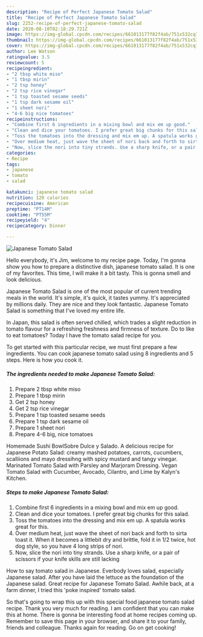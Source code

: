 ```yaml
---
description: "Recipe of Perfect Japanese Tomato Salad"
title: "Recipe of Perfect Japanese Tomato Salad"
slug: 2252-recipe-of-perfect-japanese-tomato-salad
date: 2020-08-10T02:18:29.721Z
image: https://img-global.cpcdn.com/recipes/661013177f82f4ab/751x532cq70/japanese-tomato-salad-recipe-main-photo.jpg
thumbnail: https://img-global.cpcdn.com/recipes/661013177f82f4ab/751x532cq70/japanese-tomato-salad-recipe-main-photo.jpg
cover: https://img-global.cpcdn.com/recipes/661013177f82f4ab/751x532cq70/japanese-tomato-salad-recipe-main-photo.jpg
author: Lee Watson
ratingvalue: 3.5
reviewcount: 5
recipeingredient:
- "2 tbsp white miso"
- "1 tbsp mirin"
- "2 tsp honey"
- "2 tsp rice vinegar"
- "1 tsp toasted sesame seeds"
- "1 tsp dark sesame oil"
- "1 sheet nori"
- "4-6 big nice tomatoes"
recipeinstructions:
- "Combine first 6 ingredients in a mixing bowl and mix em up good."
- "Clean and dice your tomatoes. I prefer great big chunks for this salad."
- "Toss the tomatoes into the dressing and mix em up. A spatula works great for this."
- "Over medium heat, just wave the sheet of nori back and forth to sirta toast it. When it becomes a littlebit dry and brittle, fold it in 1/2 twice, hot dog style, so you have 4 long strips of nori."
- "Now, slice the nori into tiny strands. Use a sharp knife, or a pair of scissors if your knife skills are still lacking"
categories:
- Recipe
tags:
- japanese
- tomato
- salad

katakunci: japanese tomato salad 
nutrition: 120 calories
recipecuisine: American
preptime: "PT14M"
cooktime: "PT55M"
recipeyield: "4"
recipecategory: Dinner

---
```



![Japanese Tomato Salad](https://img-global.cpcdn.com/recipes/661013177f82f4ab/751x532cq70/japanese-tomato-salad-recipe-main-photo.jpg)

Hello everybody, it's Jim, welcome to my recipe page. Today, I'm gonna show you how to prepare a distinctive dish, japanese tomato salad. It is one of my favorites. This time, I will make it a bit tasty. This is gonna smell and look delicious.

Japanese Tomato Salad is one of the most popular of current trending meals in the world. It's simple, it's quick, it tastes yummy. It's appreciated by millions daily. They are nice and they look fantastic. Japanese Tomato Salad is something that I've loved my entire life.

In Japan, this salad is often served chilled, which trades a slight reduction in tomato flavour for a refreshing freshness and firmness of texture. Do to like to eat tomatoes? Today I have the tomato salad recipe for you.


To get started with this particular recipe, we must first prepare a few ingredients. You can cook japanese tomato salad using 8 ingredients and 5 steps. Here is how you cook it.

<!--inarticleads1-->

##### The ingredients needed to make Japanese Tomato Salad:

1. Prepare 2 tbsp white miso
1. Prepare 1 tbsp mirin
1. Get 2 tsp honey
1. Get 2 tsp rice vinegar
1. Prepare 1 tsp toasted sesame seeds
1. Prepare 1 tsp dark sesame oil
1. Prepare 1 sheet nori
1. Prepare 4-6 big, nice tomatoes


Homemade Sushi BowlSobre Dulce y Salado. A delicious recipe for Japanese Potato Salad: creamy mashed potatoes, carrots, cucumbers, scalliions and mayo dressihng with spicy mustard and tangy vinegar. Marinated Tomato Salad with Parsley and Marjoram Dressing. Vegan Tomato Salad with Cucumber, Avocado, Cilantro, and Lime by Kalyn&#39;s Kitchen. 

<!--inarticleads2-->

##### Steps to make Japanese Tomato Salad:

1. Combine first 6 ingredients in a mixing bowl and mix em up good.
1. Clean and dice your tomatoes. I prefer great big chunks for this salad.
1. Toss the tomatoes into the dressing and mix em up. A spatula works great for this.
1. Over medium heat, just wave the sheet of nori back and forth to sirta toast it. When it becomes a littlebit dry and brittle, fold it in 1/2 twice, hot dog style, so you have 4 long strips of nori.
1. Now, slice the nori into tiny strands. Use a sharp knife, or a pair of scissors if your knife skills are still lacking


How to say tomato salad in Japanese. Everbody loves salad, especially Japanese salad. After you have laid the lettuce as the foundation of the Japanese salad. Great recipe for Japanese Tomato Salad. Awhile back, at a farm dinner, I tried this &#39;poke inspired&#39; tomato salad. 

So that's going to wrap this up with this special food japanese tomato salad recipe. Thank you very much for reading. I am confident that you can make this at home. There is gonna be interesting food at home recipes coming up. Remember to save this page in your browser, and share it to your family, friends and colleague. Thanks again for reading. Go on get cooking!
